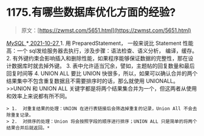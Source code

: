 <!--yml
category: 未分类
date: 0001-01-01 00:00:00
--->

# 1175.有哪些数据库优化方面的经验?

> 原文：[https://zwmst.com/5651.html](https://zwmst.com/5651.html)

   [ *MySQL* ](https://zwmst.com/mysql)*[ <time datetime="2021-10-28T01:11:32+08:00"> 2021-10-27 </time> ](https://zwmst.com/5651.html)  1.  用 PreparedStatement， 一般来说比 Statement 性能高：一个 sql发给服务器去执行，涉及步骤：语法检查、语义分析， 编译，缓存。
2.  有外键约束会影响插入和删除性能，如果程序能够保证数据的完整性，那在设计数据库时就去掉外键。
3.  表中允许适当冗余，譬如，主题帖的回复数量和最后回复时间等
4.  UNION ALL 要比 UNION 快很多，所以，如果可以确认合并的两个结果集中不包含重复数据且不需要排序时的话，那么就使用 UNIONALL。 >>UNION 和 UNION ALL 关键字都是将两个结果集合并为一个，但这两者从使用和效率上来说都有所不同。

    > 1.  对重复结果的处理：UNION 在进行表链接后会筛选掉重复的记录，Union All 不会去除重复记录。
    > 2.  对排序的处理：Union 将会按照字段的顺序进行排序；UNION ALL 只是简单的将两个结果合并后就返回。*
